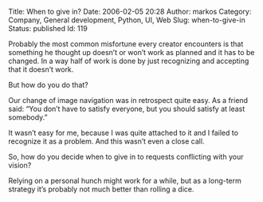 Title: When to give in?
Date: 2006-02-05 20:28
Author: markos
Category: Company, General development, Python, UI, Web
Slug: when-to-give-in
Status: published
Id: 119

<div>
 <p>
  Probably the most common misfortune every creator encounters is that something he thought up doesn’t or won’t work as planned and it has to be changed. In a way half of work is done by just recognizing and accepting that it doesn’t work.
 </p>
 <p>
  But how do you do that?
 </p>
 <p>
  Our change of image navigation was in retrospect quite easy. As a friend said: “You don’t have to satisfy everyone, but you should satisfy at least somebody.”
 </p>
 <p>
  It wasn’t easy for me, because I was quite attached to it and I failed to recognize it as a problem. And this wasn’t even a close call.
 </p>
 <p>
  So, how do you decide when to give in to requests conflicting with your vision?
 </p>
 <p>
  Relying on a personal hunch might work for a while, but as a long-term strategy it’s probably not much better than rolling a dice.
 </p>
</div>
